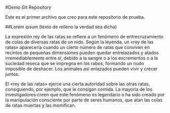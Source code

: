 #Demo Git Repository

Este es el primer archivo que creo para este repositorio de prueba.

##Lorem ipsum (texto de relleno la verdad sea dicha)

La expresión rey de las ratas se refiere a un fenómeno de entrecruzamiento de colas de diversas ratas de un nido. Según la leyenda, un «rey de las ratas» aparecería cuando un cierto número de ratas que conviven en recintos de pequeñas dimensiones pueden quedar entrelazados y atados irremediablemente entre sí, debido a la sangre o a los excrementos o a la suciedad reseca que se impregna en los rabos, formando un nudo imposible de deshacer. Los animales así enlazados pueden vivir y crecer juntos.

El «rey de las ratas» ejerce una cierta autoridad sobre las otras ratas, consiguiendo, por ejemplo, que le consigan comida. La mayoría de los investigadores creen que este fenómeno es legendario o ha sido creado por la manipulación consciente por parte de seres humanos, que atan las colas de ratas muertas y las momifican.
